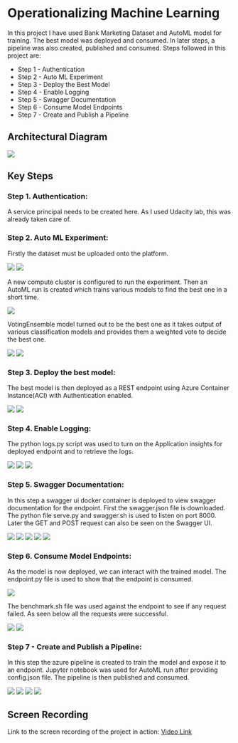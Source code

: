 # Operationalizing Machine Learning

In this project I have used Bank Marketing Dataset and AutoML model for training. The best model was deployed and consumed. In later steps, a pipeline was also created, published and consumed.
Steps followed in this project are:
- Step 1 - Authentication
- Step 2 - Auto ML Experiment
- Step 3 - Deploy the Best Model
- Step 4 - Enable Logging
- Step 5 - Swagger Documentation
- Step 6 - Consume Model Endpoints
- Step 7 - Create and Publish a Pipeline

## Architectural Diagram
<img src="./Screenshots/architecture.PNG" />

## Key Steps
### Step 1. Authentication:

A service principal needs to be created here. As I used Udacity lab, this was already taken care of.

### Step 2. Auto ML Experiment:

Firstly the dataset must be uploaded onto the platform. 

<img src="./Screenshots/dataset.png" />
<img src="./Screenshots/dataset-bank-marketing.png" />

A new compute cluster is configured to run the experiment. Then an AutoML run is created which trains various models to find the best one in a short time.

<img src="./Screenshots/completed-experiment.png" />

VotingEnsemble model turned out to be the best one as it takes output of various classification models and provides them a weighted vote to decide the best one.

<img src="./Screenshots/AutoML-run.png" />
<img src="./Screenshots/best-model.png" />

### Step 3. Deploy the best model:

The best model is then deployed as a REST endpoint using Azure Container Instance(ACI) with Authentication enabled.

<img src="./Screenshots/deploy-model.png" />
<img src="./Screenshots/deployed.png" />

### Step 4. Enable Logging:

The python logs.py script was used to turn on the Application insights for deployed endpoint and to retrieve the logs.

<img src="./Screenshots/logs-terminal.png" />
<img src="./Screenshots/logs-2.png" />
<img src="./Screenshots/application-insight-enabled-true.png" />

### Step 5. Swagger Documentation:

In this step a swagger ui docker container is deployed to view swagger documentation for the endpoint. First the swagger.json file is downloaded. The python file serve.py and swagger.sh is used to listen on port 8000. Later the GET and POST request can also be seen on the Swagger UI.  

<img src="./Screenshots/swagger-1.png" />
<img src="./Screenshots/swagger-2.png" />
<img src="./Screenshots/swagger-3.png" />
<img src="./Screenshots/swagger-4.png" />
<img src="./Screenshots/swagger-5.png" />

### Step 6. Consume Model Endpoints:

As the model is now deployed, we can interact with the trained model. The endpoint.py file is used to show that the endpoint is consumed. 

<img src="./Screenshots/endpoint.png" />

The benchmark.sh file was used against the endpoint to see if any request failed. As seen below all the requests were successful. 

<img src="./Screenshots/benchmark-1.png" />
<img src="./Screenshots/benchmark-2.png" />

### Step 7 - Create and Publish a Pipeline:

In this step the azure pipeline is created to train the model and expose it to an endpoint. Jupyter notebook was used for AutoML run after providing config.json file.
The pipeline is then published and consumed.

<img src="./Screenshots/pipeline-run.png" />
<img src="./Screenshots/pipeline-endpoint.png" />
<img src="./Screenshots/pipeline-complete.png" />
<img src="./Screenshots/pipeline-jupyter.png" />

## Screen Recording
Link to the screen recording of the project in action: [Video Link](https://www.youtube.com/watch?v=k0mP7QpODu4)
